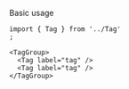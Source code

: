 Basic usage

```
import { Tag } from '../Tag'
;

<TagGroup>
  <Tag label="tag" />
  <Tag label="tag" />
</TagGroup>
```
